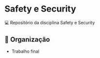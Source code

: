 # Safety e Security

💻 Repositório da disciplina Safety e Security

## 📂 Organização
- Trabalho final
